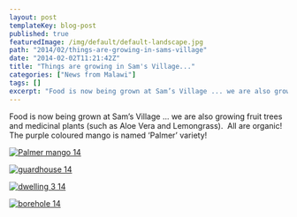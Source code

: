 ```yaml
---
layout: post
templateKey: blog-post
published: true
featuredImage: /img/default/default-landscape.jpg
path: "2014/02/things-are-growing-in-sams-village"
date: "2014-02-02T11:21:42Z"
title: "Things are growing in Sam's Village..."
categories: ["News from Malawi"]
tags: []
excerpt: "Food is now being grown at Sam’s Village ... we are also growing fruit trees and medicinal plants (..."
---
```


Food is now being grown at Sam’s Village ... we are also growing fruit trees and medicinal plants (such as Aloe Vera and Lemongrass).  All are organic!  The purple coloured mango is named ‘Palmer’ variety!

[![Palmer mango 14](https://f000.backblazeb2.com/file/avm-wp-uploads/2014/02/Palmer-mango-14-300x225.jpg)](https://f000.backblazeb2.com/file/avm-wp-uploads/2014/02/Palmer-mango-14.jpg)

[![guardhouse 14](https://f000.backblazeb2.com/file/avm-wp-uploads/2014/02/guardhouse-14-300x225.jpg)](https://f000.backblazeb2.com/file/avm-wp-uploads/2014/02/guardhouse-14.jpg)

[![dwelling 3 14](https://f000.backblazeb2.com/file/avm-wp-uploads/2014/02/dwelling-3-14-300x225.jpg)](https://f000.backblazeb2.com/file/avm-wp-uploads/2014/02/dwelling-3-14.jpg)

[![borehole 14](https://f000.backblazeb2.com/file/avm-wp-uploads/2014/02/borehole-14-300x225.jpg)](https://f000.backblazeb2.com/file/avm-wp-uploads/2014/02/borehole-14.jpg)
